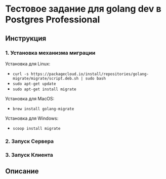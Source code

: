 # Тестовое задание для golang dev в Postgres Professional
## Инструкция
### 1. Установка механизма миграции
Установка для Linux:
- ```curl -s https://packagecloud.io/install/repositories/golang-migrate/migrate/script.deb.sh | sudo bash```
- ```sudo apt-get update```
- ```sudo apt-get install migrate```

Установка для MacOS:
- ```brew install golang-migrate```

Установка для Windows:
- ```scoop install migrate```

### 2. Запуск Сервера

### 3. Запуск Клиента


## Описание